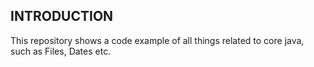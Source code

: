 INTRODUCTION
------------

This repository shows a code example of all 
things related to core java, such as Files, Dates etc.